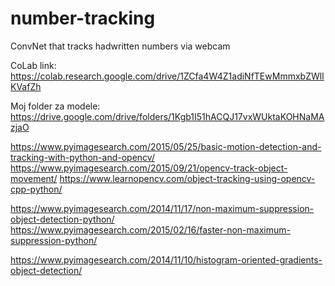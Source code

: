# number-tracking
ConvNet that tracks hadwritten numbers via webcam

CoLab link:
https://colab.research.google.com/drive/1ZCfa4W4Z1adiNfTEwMmmxbZWlIKVafZh

Moj folder za modele:
https://drive.google.com/drive/folders/1Kgb1I51hACQJ17vxWUktaKOHNaMAzjaO

https://www.pyimagesearch.com/2015/05/25/basic-motion-detection-and-tracking-with-python-and-opencv/
https://www.pyimagesearch.com/2015/09/21/opencv-track-object-movement/
https://www.learnopencv.com/object-tracking-using-opencv-cpp-python/

https://www.pyimagesearch.com/2014/11/17/non-maximum-suppression-object-detection-python/
https://www.pyimagesearch.com/2015/02/16/faster-non-maximum-suppression-python/

https://www.pyimagesearch.com/2014/11/10/histogram-oriented-gradients-object-detection/
